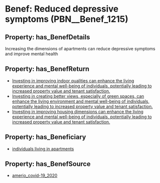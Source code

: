 # Benef: __Reduced depressive symptoms__ (PBN__Benef_1215)

## Property: has_BenefDetails

Increasing the dimensions of apartments can reduce depressive symptoms and improve mental health

## Property: has_BenefReturn

* [Investing in improving indoor qualities can enhance the living experience and mental well-being of individuals, potentially leading to increased property value and tenant satisfaction.](../BenefReturn/PBN__BenefReturn_1360)
* [Investing in creating better views, especially of green spaces, can enhance the living environment and mental well-being of individuals, potentially leading to increased property value and tenant satisfaction.](../BenefReturn/PBN__BenefReturn_1361)
* [Investing in improving housing dimensions can enhance the living experience and mental well-being of individuals, potentially leading to increased property value and tenant satisfaction.](../BenefReturn/PBN__BenefReturn_1362)

## Property: has_Beneficiary

* [individuals living in apartments](../Stakeholder/PBN__Stakeholder_474)

## Property: has_BenefSource

* [amerio_covid-19_2020](../Article/PBN__Article_254)

